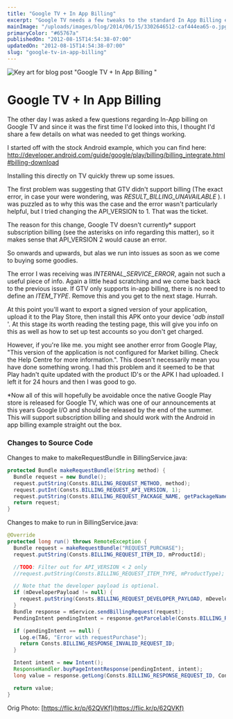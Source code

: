 ```yaml
---
title: "Google TV + In App Billing"
excerpt: "Google TV needs a few tweaks to the standard In App Billing example for Android to get it working."
mainImage: "/uploads/images/blog/2014/06/15/3302646512-caf444ea65-o.jpg"
primaryColor: "#65767a"
publishedOn: "2012-08-15T14:54:38-07:00"
updatedOn: "2012-08-15T14:54:38-07:00"
slug: "google-tv-in-app-billing"
---
```

![Key art for blog post "Google TV + In App Billing "](/uploads/images/blog/2014/06/15/3302646512-caf444ea65-o.jpg)

# Google TV + In App Billing

The other day I was asked a few questions regarding In-App billing on Google TV and since it was the first time I'd looked into this, I thought I'd share a few details on what was needed to get things working.

I started off with the stock Android example, which you can find here: <http://developer.android.com/guide/google/play/billing/billing_integrate.html#billing-download>

Installing this directly on TV quickly threw up some issues.

The first problem was suggesting that GTV didn't support billing (The exact error, in case your were wondering, was _RESULT_BILLING_UNAVAILABLE_ ). I was puzzled as to why this was the case and the error wasn't particularly helpful, but I tried changing the API_VERSION to 1. That was the ticket.

The reason for this change, Google TV doesn't currently* support subscription billing (see the asterisks on info regarding this matter), so it makes sense that API_VERSION 2 would cause an error.

So onwards and upwards, but alas we run into issues as soon as we come to buying some goodies.

The error I was receiving was _INTERNAL_SERVICE_ERROR_, again not such a useful piece of info. Again a little head scratching and we come back back to the previous issue. If GTV only supports in-app billing, there is no need to define an _ITEM_TYPE_. Remove this and you get to the next stage. Hurrah.

At this point you'll want to export a signed version of your application, upload it to the Play Store, then install this APK onto your device '_adb install <Directory to Signed APK>_'. At this stage its worth reading the testing page, this will give you info on this as well as how to set up test accounts so you don't get charged.

However, if you're like me. you might see another error from Google Play, "This version of the application is not configured for Market billing. Check the Help Centre for more information.". This doesn't necessarily mean you have done something wrong. I had this problem and it seemed to be that Play hadn't quite updated with the product ID's or the APK I had uploaded. I left it for 24 hours and then I was good to go.

*Now all of this will hopefully be avoidable once the native Google Play store is released for Google TV, which was one of our announcements at this years Google I/O and should be released by the end of the summer. This will support subscription billing and should work with the Android in app billing example straight out the box.

### Changes to Source Code

Changes to make to makeRequestBundle in  BillingService.java:

```java
protected Bundle makeRequestBundle(String method) {
  Bundle request = new Bundle();
  request.putString(Consts.BILLING_REQUEST_METHOD, method);
  request.putInt(Consts.BILLING_REQUEST_API_VERSION, 1);
  request.putString(Consts.BILLING_REQUEST_PACKAGE_NAME, getPackageName());
  return request;
}
```

Changes to make to run in BillingService.java:

```java
@Override
protected long run() throws RemoteException {
  Bundle request = makeRequestBundle("REQUEST_PURCHASE");
  request.putString(Consts.BILLING_REQUEST_ITEM_ID, mProductId);

  //TODO: Filter out for API_VERSION < 2 only
  //request.putString(Consts.BILLING_REQUEST_ITEM_TYPE, mProductType);

  // Note that the developer payload is optional.
  if (mDeveloperPayload != null) {
    request.putString(Consts.BILLING_REQUEST_DEVELOPER_PAYLOAD, mDeveloperPayload);
  }
  Bundle response = mService.sendBillingRequest(request);
  PendingIntent pendingIntent = response.getParcelable(Consts.BILLING_RESPONSE_PURCHASE_INTENT);

  if (pendingIntent == null) {
    Log.e(TAG, "Error with requestPurchase");
    return Consts.BILLING_RESPONSE_INVALID_REQUEST_ID;
  }

  Intent intent = new Intent();
  ResponseHandler.buyPageIntentResponse(pendingIntent, intent);
  long value = response.getLong(Consts.BILLING_RESPONSE_REQUEST_ID, Consts.BILLING_RESPONSE_INVALID_REQUEST_ID);

  return value;
}
```

Orig Photo: [https://flic.kr/p/62QVKf](https://flic.kr/p/62QVKf)